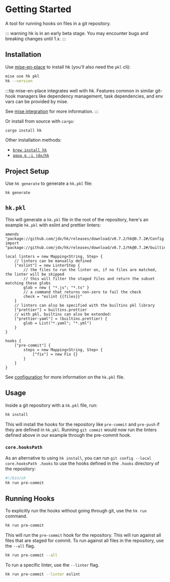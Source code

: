 # Getting Started

A tool for running hooks on files in a git repository.

::: warning
hk is in an early beta stage. You may encounter bugs and breaking changes until 1.x.
:::

## Installation

Use [mise-en-place](https://github.com/jdx/mise) to install hk (you'll also need the `pkl` cli):

```sh
mise use hk pkl
hk --version
```

:::tip
mise-en-place integrates well with hk. Features common in similar git-hook managers like dependency management, task dependencies, and env vars can be provided by mise.

See [mise integration](/mise_integration) for more information.
:::

Or install from source with `cargo`:

```sh
cargo install hk
```

Other installation methods:

- [`brew install hk`](https://formulae.brew.sh/formula/hk)
- [`aqua g -i jdx/hk`](https://github.com/aquaproj/aqua-registry/blob/main/pkgs/jdx/hk/registry.yaml)

## Project Setup

Use `hk generate` to generate a `hk.pkl` file:

```sh
hk generate
```

## `hk.pkl`

This will generate a `hk.pkl` file in the root of the repository, here's an example `hk.pkl` with eslint and prettier linters:

```pkl
amends "package://github.com/jdx/hk/releases/download/v0.7.2/hk@0.7.2#/Config.pkl"
import "package://github.com/jdx/hk/releases/download/v0.7.2/hk@0.7.2#/builtins.pkl"

local linters = new Mapping<String, Step> {
    // linters can be manually defined
    ["eslint"] = new LinterStep {
        // the files to run the linter on, if no files are matched, the linter will be skipped
        // this will filter the staged files and return the subset matching these globs
        glob = new { "*.js"; "*.ts" }
        // a command that returns non-zero to fail the check
        check = "eslint {{files}}"
    }
    // linters can also be specified with the builtins pkl library
    ["prettier"] = builtins.prettier
    // with pkl, builtins can also be extended:
    ["prettier-yaml"] = (builtins.prettier) {
        glob = List("*.yaml"; "*.yml")
    }
}

hooks {
    ["pre-commit"] {
        steps = new Mapping<String, Step> {
            ["fix"] = new Fix {}
        }
    }
}
```

See [configuration](/configuration) for more information on the `hk.pkl` file.

## Usage

Inside a git repository with a `hk.pkl` file, run:

```sh
hk install
```

This will install the hooks for the repository like `pre-commit` and `pre-push` if they are defined in `hk.pkl`. Running `git commit` would now run the linters defined above in our example through the pre-commit hook.

### `core.hooksPath`

As an alternative to using `hk install`, you can run `git config --local core.hooksPath .hooks` to use the hooks defined in the `.hooks` directory of the repository:

```sh
#!/bin/sh
hk run pre-commit
```

## Running Hooks

To explicitly run the hooks without going through git, use the `hk run` command.

```sh
hk run pre-commit
```

This will run the `pre-commit` hook for the repository. This will run against all files that are staged for commit. To run against all files in the repository, use the `--all` flag.

```sh
hk run pre-commit --all
```

To run a specific linter, use the `--linter` flag.

```sh
hk run pre-commit --linter eslint
```
